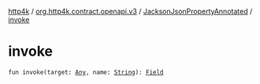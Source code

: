 [http4k](../../index.md) / [org.http4k.contract.openapi.v3](../index.md) / [JacksonJsonPropertyAnnotated](index.md) / [invoke](./invoke.md)

# invoke

`fun invoke(target: `[`Any`](https://kotlinlang.org/api/latest/jvm/stdlib/kotlin/-any/index.html)`, name: `[`String`](https://kotlinlang.org/api/latest/jvm/stdlib/kotlin/-string/index.html)`): `[`Field`](../-field/index.md)